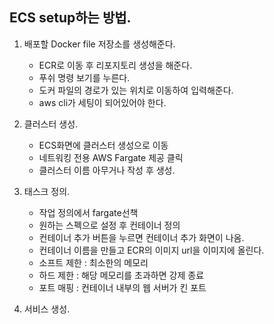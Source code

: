 ## ECS setup하는 방법.

1. 배포할 Docker file 저장소를 생성해준다.
    - ECR로 이동 후 리포지토리 생성을 해준다.
    - 푸쉬 명령 보기를 누른다.
    - 도커 파일의 경로가 있는 위치로 이동하여 입력해준다.
    - aws cli가 세팅이 되어있어야 한다.

2. 클러스터 생성.
    - ECS화면에 클러스터 생성으로 이동
    - 네트워킹 전용 AWS Fargate 제공 클릭
    - 클러스터 이름 아무거나 작성 후 생성.

3. 태스크 정의.
    - 작업 정의에서 fargate선책
    - 원하는 스펙으로 설정 후 컨테이너 정의
    - 컨테이너 추가 버튼을 누르면 컨테이너 추가 화면이 나옴.
    - 컨테이너 이름을 만들고 ECR의 이미지 url을 이미지에 올린다.
    - 소프트 제한 : 최소한의 메모리
    - 하드 제한 : 해당 메모리를 초과하면 강제 종료
    - 포트 매핑 : 컨테이너 내부의 웹 서버가 킨 포트 

4. 서비스 생성.